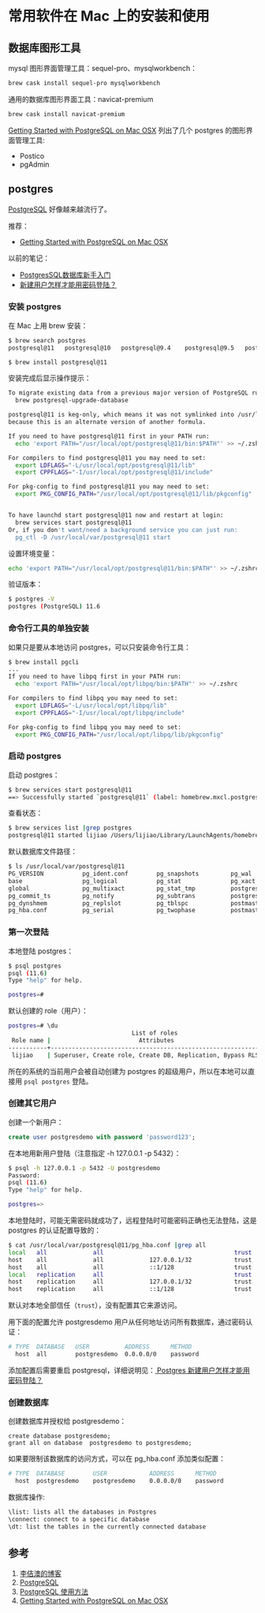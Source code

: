 <!-- toc -->
# 常用软件在 Mac 上的安装和使用

## 数据库图形工具

mysql 图形界面管理工具：sequel-pro、mysqlworkbench：

```sh
brew cask install sequel-pro mysqlworkbench
```

通用的数据库图形界面工具：navicat-premium

```sh
brew cask install navicat-premium
```

[Getting Started with PostgreSQL on Mac OSX][4] 列出了几个 postgres 的图形界面管理工具:

* Postico
* pgAdmin

## postgres

[PostgreSQL][2] 好像越来越流行了。

推荐：

* [Getting Started with PostgreSQL on Mac OSX][4]

以前的笔记：

* [PostgresSQL数据库新手入门](https://www.lijiaocn.com/%E6%8A%80%E5%B7%A7/2017/08/31/postgre-usage.html)
* [新建用户怎样才能用密码登陆？](https://www.lijiaocn.com/%E6%8A%80%E5%B7%A7/2018/09/28/postgres-user-manage.html)

### 安装 postgres

在 Mac 上用 brew 安装：

```sh
$ brew search postgres
postgresql@11   postgresql@10   postgresql@9.4    postgresql@9.5   postgresql@9.6

$ brew install postgresql@11
```

安装完成后显示操作提示：

```sh
To migrate existing data from a previous major version of PostgreSQL run:
  brew postgresql-upgrade-database

postgresql@11 is keg-only, which means it was not symlinked into /usr/local,
because this is an alternate version of another formula.

If you need to have postgresql@11 first in your PATH run:
  echo 'export PATH="/usr/local/opt/postgresql@11/bin:$PATH"' >> ~/.zshrc

For compilers to find postgresql@11 you may need to set:
  export LDFLAGS="-L/usr/local/opt/postgresql@11/lib"
  export CPPFLAGS="-I/usr/local/opt/postgresql@11/include"

For pkg-config to find postgresql@11 you may need to set:
  export PKG_CONFIG_PATH="/usr/local/opt/postgresql@11/lib/pkgconfig"


To have launchd start postgresql@11 now and restart at login:
  brew services start postgresql@11
Or, if you don't want/need a background service you can just run:
  pg_ctl -D /usr/local/var/postgresql@11 start
```

设置环境变量：

```sh
echo 'export PATH="/usr/local/opt/postgresql@11/bin:$PATH"' >> ~/.zshrc
```

验证版本：

```sh
$ postgres -V
postgres (PostgreSQL) 11.6
```

### 命令行工具的单独安装

如果只是要从本地访问 postgres，可以只安装命令行工具：

```sh
$ brew install pgcli
...
If you need to have libpq first in your PATH run:
  echo 'export PATH="/usr/local/opt/libpq/bin:$PATH"' >> ~/.zshrc

For compilers to find libpq you may need to set:
  export LDFLAGS="-L/usr/local/opt/libpq/lib"
  export CPPFLAGS="-I/usr/local/opt/libpq/include"

For pkg-config to find libpq you may need to set:
  export PKG_CONFIG_PATH="/usr/local/opt/libpq/lib/pkgconfig"
```

### 启动 postgres

启动 postgres：

```sh
$ brew services start postgresql@11
==> Successfully started `postgresql@11` (label: homebrew.mxcl.postgresql@11)
```

查看状态：

```sh
$ brew services list |grep postgres
postgresql@11 started lijiao /Users/lijiao/Library/LaunchAgents/homebrew.mxcl.postgresql@11.plist
```

默认数据库文件路径：

```sh
$ ls /usr/local/var/postgresql@11
PG_VERSION           pg_ident.conf        pg_snapshots         pg_wal
base                 pg_logical           pg_stat              pg_xact
global               pg_multixact         pg_stat_tmp          postgresql.auto.conf
pg_commit_ts         pg_notify            pg_subtrans          postgresql.conf
pg_dynshmem          pg_replslot          pg_tblspc            postmaster.opts
pg_hba.conf          pg_serial            pg_twophase          postmaster.pid
```

### 第一次登陆

本地登陆 postgres：

```sh
$ psql postgres
psql (11.6)
Type "help" for help.

postgres=#
```

默认创建的 role（用户）：

```sh
postgres=# \du
                                   List of roles
 Role name |                         Attributes                         | Member of
-----------+------------------------------------------------------------+-----------
 lijiao    | Superuser, Create role, Create DB, Replication, Bypass RLS | {}
```

所在的系统的当前用户会被自动创建为 postgres 的超级用户，所以在本地可以直接用 `psql postgres` 登陆。

### 创建其它用户

创建一个新用户：

```sql
create user postgresdemo with password 'password123';
```

在本地用新用户登陆（注意指定 -h 127.0.0.1 -p 5432）：

```sh
$ psql -h 127.0.0.1 -p 5432 -U postgresdemo
Password:
psql (11.6)
Type "help" for help.

postgres=>
```

本地登陆时，可能无需密码就成功了，远程登陆时可能密码正确也无法登陆，这是 postgres 的认证配置导致的：

```sh
$ cat /usr/local/var/postgresql@11/pg_hba.conf |grep all
local   all             all                                     trust
host    all             all             127.0.0.1/32            trust
host    all             all             ::1/128                 trust
local   replication     all                                     trust
host    replication     all             127.0.0.1/32            trust
host    replication     all             ::1/128                 trust
```

默认对本地全部信任（`trust`），没有配置其它来源访问。

用下面的配置允许 postgresdemo 用户从任何地址访问所有数据库，通过密码认证：

```sh
# TYPE  DATABASE   USER          ADDRESS      METHOD
  host  all        postgresdemo  0.0.0.0/0    password
```

添加配置后需要重启 postgresql，详细说明见：[ Postgres 新建用户怎样才能用密码登陆？](https://www.lijiaocn.com/%E6%8A%80%E5%B7%A7/2018/09/28/postgres-user-manage.html)

### 创建数据库

创建数据库并授权给 postgresdemo：

```mysql
create database postgresdemo;
grant all on database  postgresdemo to postgresdemo;
```

如果要限制该数据库的访问方式，可以在 pg_hba.conf 添加类似配置：

```sh
# TYPE  DATABASE        USER            ADDRESS      METHOD
  host  postgresdemo    postgresdemo    0.0.0.0/0    password
```

数据库操作:

```sh
\list: lists all the databases in Postgres
\connect: connect to a specific database
\dt: list the tables in the currently connected database
```

## 参考

1. [李佶澳的博客][1]
2. [PostgreSQL][2]
3. [PostgreSQL 使用方法][3]
4. [Getting Started with PostgreSQL on Mac OSX][4]

[1]: https://www.lijiaocn.com "李佶澳的博客"
[2]: https://www.postgresql.org/ "PostgreSQL"
[3]: https://www.lijiaocn.com/tags/all.html#postgres "postgres usage"
[4]: https://www.codementor.io/@engineerapart/getting-started-with-postgresql-on-mac-osx-are8jcopb "Getting Started with PostgreSQL on Mac OSX"
